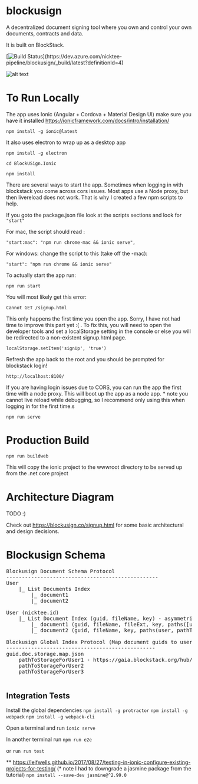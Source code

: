 
# blockusign

A decentralized document signing tool where you own and control your own documents, contracts and data.

It is built on BlockStack.

[![Build Status](https://dev.azure.com/nicktee-pipeline/blockusign/_apis/build/status/blockusign-ASP.NET%20Core%20(.NET%20Framework)-CI)](https://dev.azure.com/nicktee-pipeline/blockusign/_build/latest?definitionId=4)

![alt text](https://github.com/ntheile/blockusign/blob/master/blockusign.png?raw=true "Block-U-Sign")

# To Run Locally

The app uses Ionic (Angular + Cordova + Material Design UI) make sure you have it installed https://ionicframework.com/docs/intro/installation/ 

`npm install -g ionic@latest`

It also uses electron to wrap up as a desktop app

`npm install -g electron`

`cd BlockUSign.Ionic`

`npm install`

There are several ways to start the app.  Sometimes when logging in with blockstack you come across cors issues. Most apps use a Node proxy, but then livereload does not work. That is why I created a few npm scripts to help.


If you goto the package.json file look at the scripts sections and look for `"start"`

For mac, the script should read :

 `"start:mac": "npm run chrome-mac && ionic serve",`

For windows: change the script to this (take off the -mac):

`"start": "npm run chrome && ionic serve"`

To actually start the app run:

`npm run start`

You will most likely get this error:

`Cannot GET /signup.html`

This only happens the first time you open the app. Sorry, I have not had time to improve this part yet :( . To fix this,  you will need to open the developer tools and set a localStorage setting in the console
or else you will be redirected to a non-existent signup.html page.

`localStorage.setItem('signUp', 'true')`

Refresh the app back to the root and you should be prompted for blockstack login!

`http://localhost:8100/`

If you are having login issues due to CORS, you can run the app the first time with a node proxy. This will boot up the app as a node app. * note you cannot live reload while debugging, so I recommend only using this when logging in for the first time.s

`npm run serve`

# Production Build

`npm run buildweb`

This will copy the ionic project to the wwwroot directory to be served up from the .net core project 

# Architecture Diagram

TODO :) 

Check out https://blockusign.co/signup.html for some basic architectural and design decisions. 

# Blockusign Schema

<pre>
Blockusign Document Schema Protocol
-------------------------------------------------
User
    |_ List Documents Index
        |_ document1
        |_ document2

User (nicktee.id)
    |_ List Document Index (guid, fileName, key) - asymmetric
        |_ document1 (guid, fileName, fileExt, key, paths([user, pathToStorage)]) - symmetric => asymmetric
        |_ document2 (guid, fileName, key, paths(user, pathToStorage)) - symmetric => asymmetric

Blockusign Global Index Protocol (Map document guids to user's storage bucket)
------------------------------------------------
guid.doc.storage.map.json
    pathToStorageForUser1 - https://gaia.blockstack.org/hub/18kTskBpTh1mznsypu1fhJ27dxbC1SwXEK/
    pathToStorageForUser2
    pathToStorageForUser3

</pre>


## Integration Tests

Install the global dependencies
`npm install -g protractor`
`npm install -g webpack`
`npm install -g webpack-cli`

Open a terminal and run
`ionic serve`

In another terminal run
`npm run e2e`

or 
`run run test`

** https://leifwells.github.io/2017/08/27/testing-in-ionic-configure-existing-projects-for-testing/  (* note I had to downgrade a jasmine package from the tutorial) `npm install --save-dev jasmine@^2.99.0`


